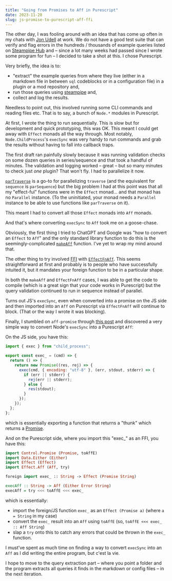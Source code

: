 ```yaml
---
title: "Going from Promises to Aff in Purescript"
date: 2023-11-28
slug: js-promise-to-purescript-aff-ffi
---
```


The other day, I was fooling around with an idea that has come up often in my chats with [Jon Udell](https://en.wikipedia.org/wiki/Jon_Udell) at work. We do not have a good test suite that can verify and flag errors in the hundreds / thousands of example queries listed on [Steampipe Hub](https://hub.steampipe.io) and – since a lot many weeks had passed since I wrote some program for fun – I decided to take a shot at this. I chose Purescript.

Very briefly, the idea is to:

- "extract" the example queries from where they live (either in a markdown file in between `sql` codeblocks or in a configuration file) in a plugin or a mod repository and,
- run those queries using [steampipe](https://steampipe.io) and,
- collect and log the results.

Needless to point out, this involved running some CLI commands and reading files etc. That is to say, a bunch of `Node.*` modules in Purescript.

At first, I wrote the thing to run sequentially. This is slow but for development and quick prototyping, this was OK. This meant I could get away with `Effect` monads all the way through. Most notably, `Node.ChildProcess`'s `execSync` was very handy to run commands and grab the results without having to fall into callback traps.

The first draft ran painfully slowly because it was running validation checks on some dozen queries in series/sequence and that took a handful of minutes. The validation and logging worked – great – but so many minutes to check just _one_ plugin? That won't fly. I had to parallelize it now.

[`parTraverse`](https://pursuit.purescript.org/packages/purescript-parallel/7.0.0/docs/Control.Parallel#v:parTraverse) is a go-to for parallelizing `traverse` (and the equivalent for `sequence` is `parSequence`) but the big problem I had at this point was that all my "effect-ful" functions were in the `Effect` monad... and that monad has no `Parallel` instance. (To the uninitiated, your monad needs a `Parallel` instance to be able to use functions like `parTraverse` on it).

This meant I had to convert all those `Effect` monads into `Aff` monads.

And that's where converting `execSync` to `Aff` took me on a goose-chase.

Obviously, the first thing I tried to ChatGPT and Google was "how to convert an `Effect` to `Aff`" and the only standard library function to do this is the seemingly-complicated [`makeAff`](https://pursuit.purescript.org/packages/purescript-aff/7.1.0/docs/Effect.Aff#v:makeAff) function. I've yet to wrap my mind around that.

The other thing to try involved [FFI](https://book.purescript.org/chapter10.html) with [`EffectFnAff`](https://pursuit.purescript.org/packages/purescript-aff/5.1.2/docs/Effect.Aff.Compat#t:EffectFnAff). This seems straightforward at first and probably is to people who have successfully intuited it, but it mandates your foreign function to be in a particular shape.

In both the `makeAff` and `EffectFnAff` cases, I was able to get the code to compile (which is a great sign that your code works in Purescript) but the query validation continued to run in sequence instead of parallel.

Turns out JS's `execSync`, even when converted into a promise on the JS side and then imported into an `Aff` on Purescript via `EffectFnAff` will continue to block. (That or the way I wrote it was blocking).

Finally, I stumbled on `aff-promise` through [this post](https://blog.drewolson.org/purescript-async-ffi) and discovered a very simple way to convert Node's `execSync` into a Purescript `Aff`:

On the JS side, you have this:

```js
import { exec } from "child_process";

export const exec_ = (cmd) => {
  return () => {
    return new Promise((res, rej) => {
      exec(cmd, { encoding: "utf-8" }, (err, stdout, stderr) => {
        if (err || stderr) {
          rej(err || stderr);
        } else {
          res(stdout);
        }
      });
    });
  };
};
```

which is essentially exporting a function that returns a "thunk" which returns a [Promise](https://developer.mozilla.org/en-US/docs/Web/JavaScript/Reference/Global_Objects/Promise).

And on the Purescript side, where you import this "exec\_" as an FFI, you have this:

```haskell
import Control.Promise (Promise, toAffE)
import Data.Either (Either)
import Effect (Effect)
import Effect.Aff (Aff, try)

foreign import exec_ :: String -> Effect (Promise String)

execAff :: String -> Aff (Either Error String)
execAff = try <<< toAffE <<< exec_
```

which is essentially:

- import the foreign/JS function `exec_` as an `Effect (Promise a)` (where `a = String` in my case)
- convert the `exec_` result into an `Aff` using `toAffE` (so, `toAffE <<< exec_ :: Aff String`)
- slap a `try` onto this to catch any errors that could be thrown in the `exec_` function.

I must've spent as much time on finding a way to convert `execSync` into an `Aff` as I did writing the entire program, but c'est la vie.

I hope to move to the query extraction part – where you point a folder and the program extracts all queries it finds in the markdown or config files – in the next iteration.
